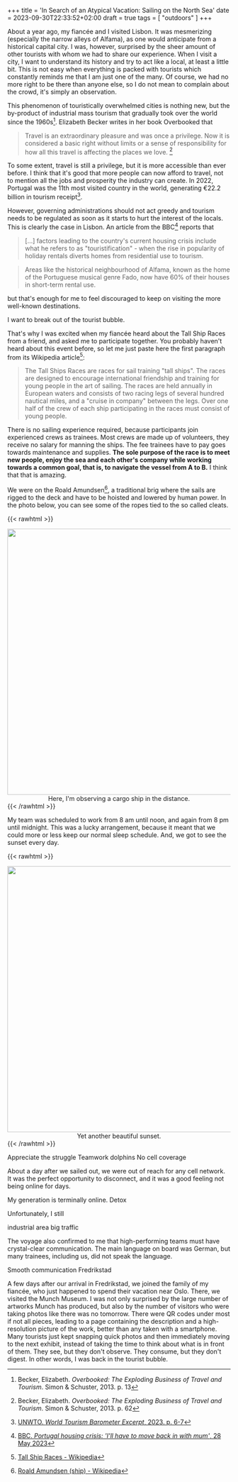 +++
title = 'In Search of an Atypical Vacation: Sailing on the North Sea'
date = 2023-09-30T22:33:52+02:00
draft = true
tags = [
    "outdoors"
]
+++

About a year ago, my fiancée and I visited Lisbon. It was mesmerizing (especially the narrow alleys of Alfama), as one would anticipate from a historical capital city. I was, however, surprised by the sheer amount of other tourists with whom we had to share our experience. When I visit a city, I want to understand its history and try to act like a local, at least a little bit. This is not easy when everything is packed with tourists which constantly reminds me that I am just one of the many. Of course, we had no more right to be there than anyone else, so I do not mean to complain about the crowd, it's simply an observation.

This phenomenon of touristically overwhelmed cities is nothing new, but the by-product of industrial mass tourism that gradually took over the world since the 1960s[^1]. Elizabeth Becker writes in her book Overbooked that

> Travel is an extraordinary pleasure and was once a privilege. Now it is considered a basic right without limits or a sense of responsibility for how all this travel is affecting the places we love. [^2]

To some extent, travel is still a privilege, but it is more accessible than ever before. I think that it's good that more people can now afford to travel, not to mention all the jobs and prosperity the industry can create. In 2022, Portugal was the 11th most visited country in the world, generating €22.2 billion in tourism receipt[^3]. 

However, governing administrations should not act greedy and tourism needs to be regulated as soon as it starts to hurt the interest of the locals. This is clearly the case in Lisbon. An article from the BBC[^4] reports that

> [...] factors leading to the country's current housing crisis include what he refers to as "touristification" - when the rise in popularity of holiday rentals diverts homes from residential use to tourism.

> Areas like the historical neighbourhood of Alfama, known as the home of the Portuguese musical genre Fado, now have 60% of their houses in short-term rental use.


but that's enough for me to feel discouraged to keep on visiting the more well-known destinations.

I want to break out of the tourist bubble.

That's why I was excited when my fiancée heard about the Tall Ship Races from a friend, and asked me to participate together. You probably haven't heard about this event before, so let me just paste here the first paragraph from its Wikipedia article[^5]:

> The Tall Ships Races are races for sail training "tall ships". The races are designed to encourage international friendship and training for young people in the art of sailing. The races are held annually in European waters and consists of two racing legs of several hundred nautical miles, and a "cruise in company" between the legs. Over one half of the crew of each ship participating in the races must consist of young people. 

There is no sailing experience required, because participants join experienced crews as trainees. Most crews are made up of volunteers, they receive no salary for manning the ships. The fee trainees have to pay goes towards maintenance and supplies. **The sole purpose of the race is to meet new people, enjoy the sea and each other's company while working towards a common goal, that is, to navigate the vessel from A to B.** I think that that is amazing.

We were on the Roald Amundsen[^6], a traditional brig where the sails are rigged to the deck and have to be hoisted and lowered by human power. In the photo below, you can see some of the ropes tied to the so called cleats.

{{< rawhtml >}}
<center>
    <img src="/images/me-with-telescope.jpg" width="600">
    <figcaption>Here, I'm observing a cargo ship in the distance.</figcaption>
</center>
{{< /rawhtml >}}

My team was scheduled to work from 8 am until noon, and again from 8 pm until midnight. This was a lucky arrangement, because it meant that we could more or less keep our normal sleep schedule. And, we got to see the sunset every day.

{{< rawhtml >}}
<center>
    <img src="/images/north-sea-sunset.jpg" width="600">
    <figcaption>Yet another beautiful sunset.</figcaption>
</center>
{{< /rawhtml >}}

Appreciate the struggle
Teamwork
dolphins
No cell coverage

About a day after we sailed out, we were out of reach for any cell network. It was the perfect opportunity to disconnect, and it was a good feeling not being online for days.

My generation is terminally online. Detox


Unfortunately, I still 

industrial area
big traffic

The voyage also confirmed to me that high-performing teams must have crystal-clear communication. The main language on board was German, but many trainees, including us, did not speak the language. 



Smooth communication
Fredrikstad


A few days after our arrival in Fredrikstad, we joined the family of my fiancée, who just happened to spend their vacation near Oslo. 
There, we visited the Munch Museum. I was not only surprised by the large number of artworks Munch has produced, but also by the number of visitors who were taking photos like there was no tomorrow. There were QR codes under most if not all pieces, leading to a page containing the description and a high-resolution picture of the work, better than any taken with a smartphone. Many tourists just kept snapping quick photos and then immediately moving to the next exhibit, instead of taking the time to think about what is in front of them. They see, but they don't observe. They consume, but they don't digest. In other words, I was back in the tourist bubble.

[^1]: Becker, Elizabeth. *Overbooked: The Exploding Business of Travel and Tourism*. Simon & Schuster, 2013. p. 13

[^2]: Becker, Elizabeth. *Overbooked: The Exploding Business of Travel and Tourism*. Simon & Schuster, 2013. p. 62

[^3]: [UNWTO. *World Tourism Barometer Excerpt*, 2023. p. 6-7](https://web.archive.org/web/20230802171252/https://webunwto.s3.eu-west-1.amazonaws.com/s3fs-public/2023-05/UNWTO_Barom23_02_May_EXCERPT_final.pdf?VersionId=gGmuSXlwfM1yoemsRrBI9ZJf.Vmc9gYD)

[^4]: [BBC. *Portugal housing crisis: 'I'll have to move back in with mum'*, 28 May 2023](https://www.bbc.com/news/world-europe-65485908)

[^5]: [Tall Ship Races - Wikipedia](https://en.wikipedia.org/wiki/Tall_Ships_Races)

[^6]: [Roald Amundsen (ship) - Wikipedia](https://en.wikipedia.org/wiki/Roald_Amundsen_(ship))

